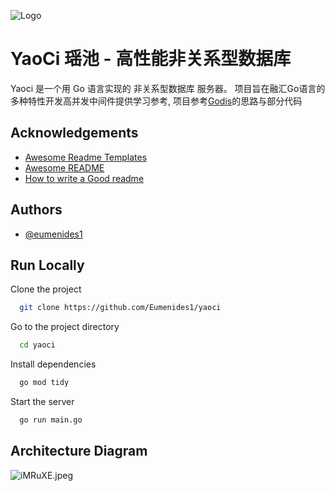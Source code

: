 
![Logo](https://mmifeedbackclassification-1258344707.cos.ap-guangzhou.myqcloud.com/picture/txt2img/2023-05-03/3c74134a4f5b494b9e8b2c80db2833f0.png)


# YaoCi 瑶池 - 高性能非关系型数据库

Yaoci 是一个用 Go 语言实现的 非关系型数据库 服务器。 项目旨在融汇Go语言的多种特性开发高并发中间件提供学习参考, 项目参考[Godis](https://github.com/HDT3213/godis)的思路与部分代码


## Acknowledgements

- [Awesome Readme Templates](https://awesomeopensource.com/project/elangosundar/awesome-README-templates)
- [Awesome README](https://github.com/matiassingers/awesome-readme)
- [How to write a Good readme](https://bulldogjob.com/news/449-how-to-write-a-good-readme-for-your-github-project)


## Authors

- [@eumenides1](https://www.github.com/eumenides1)


## Run Locally

Clone the project

```bash
  git clone https://github.com/Eumenides1/yaoci
```

Go to the project directory

```bash
  cd yaoci
```

Install dependencies

```bash
  go mod tidy
```

Start the server

```bash
  go run main.go
```


## Architecture Diagram

![iMRuXE.jpeg](https://i.328888.xyz/2023/05/03/iMRuXE.jpeg)

